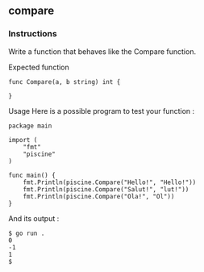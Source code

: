 ## compare
### Instructions
Write a function that behaves like the Compare function.

Expected function
```
func Compare(a, b string) int {

}
```
Usage
Here is a possible program to test your function :
```
package main

import (
	"fmt"
	"piscine"
)

func main() {
	fmt.Println(piscine.Compare("Hello!", "Hello!"))
	fmt.Println(piscine.Compare("Salut!", "lut!"))
	fmt.Println(piscine.Compare("Ola!", "Ol"))
}
```
And its output :

```
$ go run .
0
-1
1
$
```